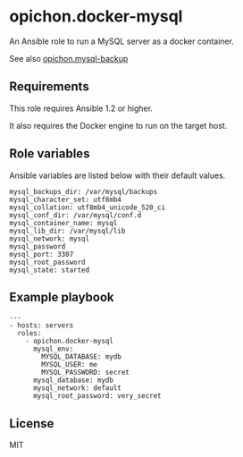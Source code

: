 # opichon.docker-mysql

An Ansible role to run a MySQL server as a docker container.

See also [opichon.mysql-backup](https://galaxy.ansible.com/opichon/mysql-backup/)

## Requirements

This role requires Ansible 1.2 or higher.

It also requires the Docker engine to run on the target host.

## Role variables

Ansible variables are listed below with their default values.

```
mysql_backups_dir: /var/mysql/backups
mysql_character_set: utf8mb4
mysql_collation: utf8mb4_unicode_520_ci
mysql_conf_dir: /var/mysql/conf.d
mysql_container_name: mysql
mysql_lib_dir: /var/mysql/lib
mysql_network: mysql
mysql_password
mysql_port: 3307
mysql_root_password
mysql_state: started
```

## Example playbook

```
---
- hosts: servers
  roles:
  	- opichon.docker-mysql
  	  mysql_env:
  	  	MYSQL_DATABASE: mydb
  	  	MYSQL_USER: me
  	  	MYSQL_PASSWORD: secret
  	  mysql_database: mydb
  	  mysql_network: default
  	  mysql_root_password: very_secret
```

## License

MIT

